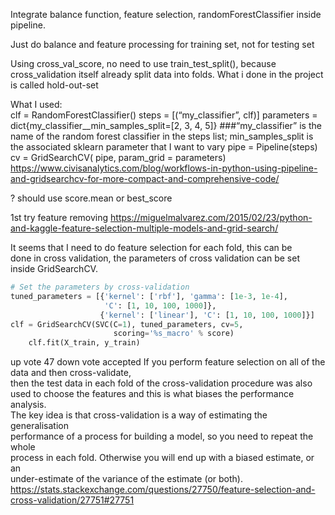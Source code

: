 Integrate balance function, feature selection, randomForestClassifier inside pipeline.  

Just do balance and feature processing for training set, not for testing set

Using cross_val_score, no need to use train_test_split(), because cross_validation itself
already split data into folds. What i done in the project is called hold-out-set

What I used:  
clf = RandomForestClassifier()
steps = [(“my_classifier”, clf)]
parameters = dict{my_classifier__min_samples_split=[2, 3, 4, 5]}  ###“my_classifier” is the name of the random forest classifier in the steps list; min_samples_split is the associated sklearn parameter that I want to vary
pipe = Pipeline(steps)
cv = GridSearchCV( pipe, param_grid = parameters)  
https://www.civisanalytics.com/blog/workflows-in-python-using-pipeline-and-gridsearchcv-for-more-compact-and-comprehensive-code/

? should use score.mean or best_score

1st try feature removing https://miguelmalvarez.com/2015/02/23/python-and-kaggle-feature-selection-multiple-models-and-grid-search/

It seems that I need to do feature selection for each fold, this can be  
done in cross validation, the parameters of cross validation can be set   
inside GridSearchCV.  
```python
# Set the parameters by cross-validation
tuned_parameters = [{'kernel': ['rbf'], 'gamma': [1e-3, 1e-4],
                     'C': [1, 10, 100, 1000]},
                    {'kernel': ['linear'], 'C': [1, 10, 100, 1000]}]  
clf = GridSearchCV(SVC(C=1), tuned_parameters, cv=5,
                       scoring='%s_macro' % score)
    clf.fit(X_train, y_train)
```  
up vote
47
down vote
accepted
If you perform feature selection on all of the data and then cross-validate,  
then the test data in each fold of the cross-validation procedure was also  
used to choose the features and this is what biases the performance analysis.  
The key idea is that cross-validation is a way of estimating the generalisation  
performance of a process for building a model, so you need to repeat the whole  
process in each fold. Otherwise you will end up with a biased estimate, or an   
under-estimate of the variance of the estimate (or both).  
https://stats.stackexchange.com/questions/27750/feature-selection-and-cross-validation/27751#27751
